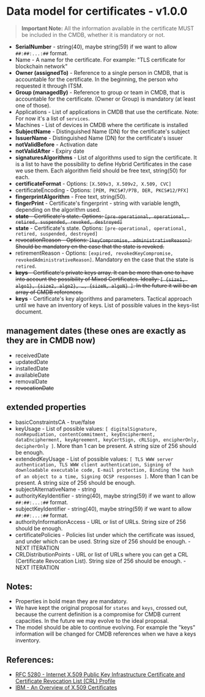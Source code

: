 # Data model for certificates - v1.0.0

> **Important Note:** 
> All the information available in the certificate MUST be included in the CMDB, whether it is mandatory or not.

* **SerialNumber** - string(40), maybe string(59) if we want to allow `##:##:...:##` format.
* Name - A name for the certificate. For example: "TLS certificate for blockchain network"
* **Owner (assignedTo)** - Reference to a single person in CMDB, that is accountable for the certificate. In the beginning, the person who requested it through ITSM.
* **Group (managedBy)** - Reference to group or team in CMDB, that is accountable for the certificate. (Owner or Group) is mandatory (at least one of those).
* Applications - List of applications in CMDB that use the certificate. Note: For now it's a list of `services`.
* Machines - List of devices in CMDB where the certificate is installed
* **SubjectName** - Distinguished Name (DN) for the certificate's subject
* **IssuerName** - Distinguished Name (DN) for the certificate's issuer
* **notValidBefore** - Activation date
* **notValidAfter** - Expiry date
* **signaturesAlgorithms** - List of algorithms used to sign the certificate. It is a list to have the possibility to define Hybrid Certificates in the case we use them. Each algorithm field should be free text, string(50) for each.
* **certificateFormat** - Options: `[X.509v3, X.509v2, X.509, CVC]`
* certificateEncoding - Options: `[PEM, PKCS#7/P7B, DER, PKCS#12/PFX]`
* **fingerprintAlgorithm** - Free text, string(50).
* **fingerPrint** - Certificate's fingerprint - string with variable length, depending on the algorithm used.
* ~~**state** - Certificate's state. Options: `[pre-operational, operational, retired, suspended, revoked, destroyed]`~~
* **state** - Certificate's state. Options: `[pre-operational, operational, retired, suspended, destroyed]`
* ~~revocationReason - Options: `[keyCompromise, administrativeReason]`. Should be mandatory en the case that the state is revoked.~~
* retirementReason - Options: `[expired, revokedKeyCompromise, revokedAdministrativeReason]`. Mandatory en the case that the state is `retired`.
* ~~**keys** - Certificate's private keys array. It can be more than one to have into account the possibility of Mixed Certificates. Ideally:  `[ {size1, algo1}, {size2, algo2}, …, {sizeN, algoN} ]`. In the future it will be an array of CMDB references.~~
* **keys** - Certificate's key algorithms and parameters. Tactical approach until we have an inventory of keys. List of possible values in the keys-list document.

## management dates (these ones are exactly as they are in CMDB now)

* receivedDate
* updatedDate
* installedDate
* availableDate
* removalDate
* ~~revocationDate~~

## extended properties

* basicConstraintsCA - true/false
* keyUsage - List of possible values: `[ digitalSignature, nonRepudiation, contentCommitment, keyEncipherment, dataEncipherment, keyAgreement, keyCertSign, cRLSign, encipherOnly, decipherOnly ]`. More than 1 can be present. A string size of 256 should be enough.
* extendedKeyUsage - List of possible values: `[ TLS WWW server authentication, TLS WWW client authentication, Signing of downloadable executable code, E-mail protection, Binding the hash of an object to a time, Signing OCSP responses ]`. More than 1 can be
 present. A string size of 256 should be enough.
* subjectAlternativeName - string
* authorityKeyIdentifier - string(40), maybe string(59) if we want to allow `##:##:...:##` format.
* subjectKeyIdentifier - string(40), maybe string(59) if we want to allow `##:##:...:##` format.
* authorityInformationAccess - URL or list of URLs. String size of 256 should be enough.
* certificatePolicies - Policies list under which the certificate was issued, and under which can be used. String size of 256 should be enough. - NEXT ITERATION
* CRLDistributionPoints - URL or list of URLs where you can get a CRL (Certificate Revocation List). String size of 256 should be enough. - NEXT ITERATION

## Notes:

* Properties in bold mean they are mandatory.
* We have kept the original proposal for `states` and `keys`, crossed out, because the current definition is a compromise for CMDB current capacities. In the future we may evolve to the ideal proposal.
* The model should be able to continue evolving. For example the "keys" information will be changed for CMDB references when we have a keys inventory.

## References:

* [RFC 5280 - Internet X.509 Public Key Infrastructure Certificate and Certificate Revocation List (CRL) Profile](https://www.rfc-editor.org/rfc/rfc5280)
* [IBM - An Overview of X.509 Certificates](https://www.ibm.com/support/pages/system/files/inline-files/An_Overview_of_x.509_certificates.pdf)
